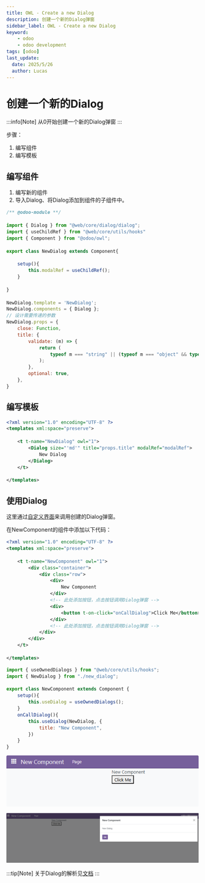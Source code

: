 ```yaml
---
title: OWL - Create a new Dialog
description: 创建一个新的Dialog弹窗
sidebar_label: OWL - Create a new Dialog
keyword:
    - odoo
    - odoo development
tags: [odoo]
last_update:
  date: 2025/5/26
  author: Lucas
---
```


# 创建一个新的Dialog

:::info[Note]
从0开始创建一个新的Dialog弹窗
:::

步骤：
1. 编写组件
2. 编写模板

## 编写组件

1. 编写新的组件
2. 导入Dialog、将Dialog添加到组件的子组件中。

```javascript new_dialog.js
/** @odoo-module **/

import { Dialog } from "@web/core/dialog/dialog";
import { useChildRef } from "@web/core/utils/hooks"
import { Component } from "@odoo/owl";

export class NewDialog extends Component{

    setup(){
        this.modalRef = useChildRef();
    }

}

NewDialog.template = 'NewDialog';
NewDialog.components = { Dialog };
// 设计需要传递的参数
NewDialog.props = {
    close: Function,
    title: {
        validate: (m) => {
            return (
                typeof m === "string" || (typeof m === "object" && typeof m.toString === "function")
            );
        },
        optional: true,
    },
}

```

## 编写模板

```xml title="new_dialog.xml"
<?xml version="1.0" encoding="UTF-8" ?>
<templates xml:space="preserve">

    <t t-name="NewDialog" owl="1">
        <Dialog size="'md'" title="props.title" modalRef="modalRef">
            New Dialog
        </Dialog>
    </t>

</templates>
```

## 使用Dialog

这里通过[自定义界面](/odoo/dev_notes/front-end/owl_custom_page_simple.md)来调用创建的Dialog弹窗。

在NewComponent的组件中添加以下代码：
```xml
<?xml version="1.0" encoding="UTF-8" ?>
<templates xml:space="preserve">

    <t t-name="NewComponent" owl="1">
        <div class="container">
            <div class="row">
                <div>
                    New Component
                </div>
                <!-- 此处添加按钮，点击按钮调用Dialog弹窗 -->
                <div>
                    <button t-on-click="onCallDialog">Click Me</button>
                </div>
                <!-- 此处添加按钮，点击按钮调用Dialog弹窗 -->
            </div>
        </div>
    </t>

</templates>
```

```javascript
import { useOwnedDialogs } from "@web/core/utils/hooks";
import { NewDialog } from "./new_dialog";

export class NewComponent extends Component {
    setup(){
        this.useDialog = useOwnedDialogs();
    }
    onCallDialog(){
        this.useDialog(NewDialog, {
            title: "New Component",
        })
    }
}

```

![1](../_images/owl_create_dialog_1.png)

![2](../_images/owl_create_dialog_2.png)

:::tip[Note]
关于Dialog的解析见[文档](odoo/dev_notes/owl_dialog.mdx)
:::
